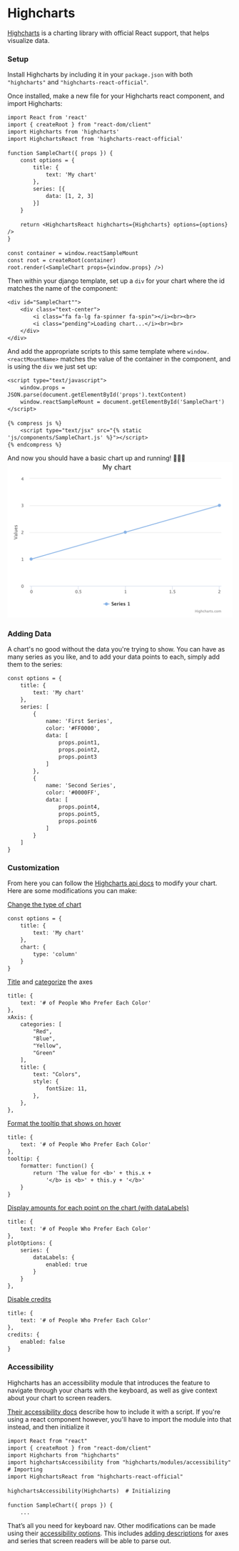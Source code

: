 
# Highcharts

[Highcharts](https://www.highcharts.com/) is a charting library with official React support, that helps visualize data.

### Setup

Install Highcharts by including it in your `package.json` with both `"highcharts"` and `"highcharts-react-official"`.

Once installed, make a new file for your Highcharts react component, and import Highcharts:

```
import React from 'react'
import { createRoot } from "react-dom/client"
import Highcharts from 'highcharts'
import HighchartsReact from 'highcharts-react-official'

function SampleChart({ props }) {
    const options = {
        title: {
            text: 'My chart'
        },
        series: [{
            data: [1, 2, 3]
        }]
    }

    return <HighchartsReact highcharts={Highcharts} options={options} />
}  

const container = window.reactSampleMount
const root = createRoot(container)
root.render(<SampleChart props={window.props} />)
```

Then within your django template, set up a `div` for your chart where the id matches the name of the component:

```
<div id="SampleChart"">
    <div class="text-center">
        <i class="fa fa-lg fa-spinner fa-spin"></i><br><br>
        <i class="pending">Loading chart...</i><br><br>
    </div>
</div>
```

And add the appropriate scripts to this same template where `window.<reactMountName>` matches the value of the container in the component, and is using the `div` we just set up:

```
<script type="text/javascript">
    window.props = JSON.parse(document.getElementById('props').textContent)
    window.reactSampleMount = document.getElementById('SampleChart')
</script>

{% compress js %}
    <script type="text/jsx" src="{% static 'js/components/SampleChart.js' %}"></script>
{% endcompress %}
```

And now you should have a basic chart up and running! :clap::clap::clap:
![Sample Chart](../../images/sample_chart.png)

### Adding Data

A chart's no good without the data you're trying to show. You can have as many series as you like, and to add your data points to each, simply add them to the series:

```
const options = {
    title: {
        text: 'My chart'
    },
    series: [
        {
            name: 'First Series',
            color: '#FF0000',
            data: [
                props.point1,
                props.point2,
                props.point3
            ]
        },
        {
            name: 'Second Series',
            color: '#0000FF',
            data: [
                props.point4,
                props.point5,
                props.point6
            ]
        }
    ]
}
```

### Customization

From here you can follow the [Highcharts api docs](https://api.highcharts.com/highcharts/) to modify your chart. Here are some modifications you can make:

[Change the type of chart](https://api.highcharts.com/highcharts/chart.type)

```
const options = {
    title: {
        text: 'My chart'
    },
    chart: {
        type: 'column'
    }
}
```

[Title](https://api.highcharts.com/highcharts/xAxis.title.text) and [categorize](https://api.highcharts.com/highcharts/xAxis.categories) the axes
```
title: {
    text: '# of People Who Prefer Each Color'
},
xAxis: {
    categories: [
        "Red",
        "Blue",
        "Yellow",
        "Green"
    ],
    title: {
        text: "Colors",
        style: {
            fontSize: 11,
        },
    },
},
```

[Format the tooltip that shows on hover](https://api.highcharts.com/highcharts/tooltip.formatter)
```
title: {
    text: '# of People Who Prefer Each Color'
},
tooltip: {
    formatter: function() {
        return 'The value for <b>' + this.x + 
            '</b> is <b>' + this.y + '</b>'
    }
}
```

[Display amounts for each point on the chart (with dataLabels)](https://api.highcharts.com/highcharts/plotOptions.series.dataLabels)
```
title: {
    text: '# of People Who Prefer Each Color'
},
plotOptions: {
    series: {
        dataLabels: {
            enabled: true
        }
    }
},
```

[Disable credits](https://api.highcharts.com/highcharts/credits.enabled)
```
title: {
    text: '# of People Who Prefer Each Color'
},
credits: {
    enabled: false
}
```

### Accessibility

Highcharts has an accessibility module that introduces the feature to navigate through your charts with the keyboard, as well as give context about your chart to screen readers.

[Their accessibility docs](https://www.highcharts.com/docs/accessibility/accessibility-module) describe how to include it with a script. If you're using a react component however, you'll have to import the module into that instead, and then initialize it
```
import React from "react"
import { createRoot } from "react-dom/client"
import Highcharts from "highcharts"
import highchartsAccessibility from "highcharts/modules/accessibility"  # Importing
import HighchartsReact from "highcharts-react-official"

highchartsAccessibility(Highcharts)  # Initializing

function SampleChart({ props }) {
    ...
```

That’s all you need for keyboard nav. Other modifications can be made using their [accessibility options](https://api.highcharts.com/highcharts/accessibility). This includes [adding descriptions](https://api.highcharts.com/highcharts/xAxis.accessibility.description) for axes and series that screen readers will be able to parse out.